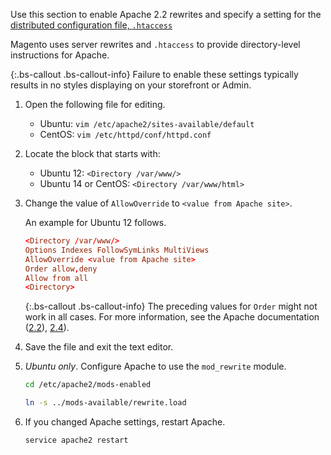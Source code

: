Use this section to enable Apache 2.2 rewrites and specify a setting for the [distributed configuration file, `.htaccess`](http://httpd.apache.org/docs/current/howto/htaccess.html)

Magento uses server rewrites and `.htaccess` to provide directory-level instructions for Apache.

{:.bs-callout .bs-callout-info}
Failure to enable these settings typically results in no styles displaying on your storefront or Admin.

1.	Open the following file for editing.

	*	Ubuntu: `vim /etc/apache2/sites-available/default`
	*	CentOS: `vim /etc/httpd/conf/httpd.conf`

2.	Locate the block that starts with:

	*	Ubuntu 12: `<Directory /var/www/>`
	*	Ubuntu 14 or CentOS: `<Directory /var/www/html>`

3.	Change the value of `AllowOverride` to `<value from Apache site>`.

    An example for Ubuntu 12 follows.

    ```conf
    <Directory /var/www/>
    Options Indexes FollowSymLinks MultiViews
    AllowOverride <value from Apache site>
    Order allow,deny
    Allow from all
    <Directory>
    ```

	{:.bs-callout .bs-callout-info}
	The preceding values for `Order` might not work in all cases. For more information, see the Apache documentation ([2.2](https://httpd.apache.org/docs/2.2/mod/mod_authz_host.html#order)), [2.4](https://httpd.apache.org/docs/2.4/mod/mod_authz_host.html#order)).

4.	Save the file and exit the text editor.
5.	*Ubuntu only*. Configure Apache to use the `mod_rewrite` module.

    ```bash
    cd /etc/apache2/mods-enabled
    ```

    ```bash
    ln -s ../mods-available/rewrite.load
    ```

6.	If you changed Apache settings, restart Apache.

    ```bash
    service apache2 restart
    ```
